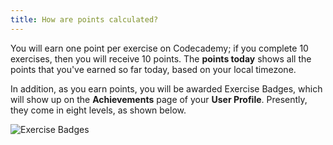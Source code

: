 ```yaml
---
title: How are points calculated?
---
```

You will earn one point per exercise on Codecademy; if you complete 10 exercises, then you will receive 10 points. The **points today** shows all the points that you've earned so far today, based on your local timezone.

In addition, as you earn points, you will be awarded Exercise Badges, which will show up on the **Achievements** page of your **User Profile**. Presently, they come in eight levels, as shown below.

![Exercise Badges](https://raw.github.com/RyzacInc/help.codecademy.com/master/published/_assets/_img/how-are-points-calculated.png)
